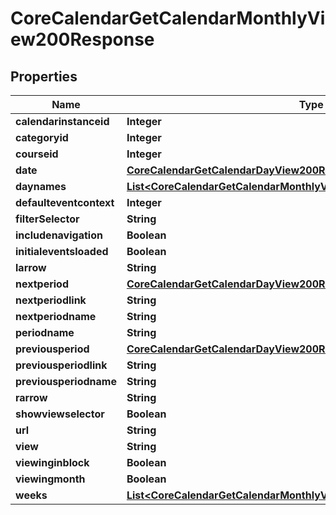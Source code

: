 

# CoreCalendarGetCalendarMonthlyView200Response


## Properties

| Name | Type | Description | Notes |
|------------ | ------------- | ------------- | -------------|
|**calendarinstanceid** | **Integer** | calendarinstanceid |  |
|**categoryid** | **Integer** | categoryid |  [optional] |
|**courseid** | **Integer** | courseid |  |
|**date** | [**CoreCalendarGetCalendarDayView200ResponseNextperiod**](CoreCalendarGetCalendarDayView200ResponseNextperiod.md) |  |  |
|**daynames** | [**List&lt;CoreCalendarGetCalendarMonthlyView200ResponseDaynamesInner&gt;**](CoreCalendarGetCalendarMonthlyView200ResponseDaynamesInner.md) |  |  |
|**defaulteventcontext** | **Integer** | defaulteventcontext |  |
|**filterSelector** | **String** | filter_selector |  [optional] |
|**includenavigation** | **Boolean** | includenavigation |  |
|**initialeventsloaded** | **Boolean** | initialeventsloaded |  |
|**larrow** | **String** | larrow |  |
|**nextperiod** | [**CoreCalendarGetCalendarDayView200ResponseNextperiod**](CoreCalendarGetCalendarDayView200ResponseNextperiod.md) |  |  |
|**nextperiodlink** | **String** | nextperiodlink |  |
|**nextperiodname** | **String** | nextperiodname |  |
|**periodname** | **String** | periodname |  |
|**previousperiod** | [**CoreCalendarGetCalendarDayView200ResponseNextperiod**](CoreCalendarGetCalendarDayView200ResponseNextperiod.md) |  |  |
|**previousperiodlink** | **String** | previousperiodlink |  |
|**previousperiodname** | **String** | previousperiodname |  |
|**rarrow** | **String** | rarrow |  |
|**showviewselector** | **Boolean** | showviewselector |  |
|**url** | **String** | url |  |
|**view** | **String** | view |  |
|**viewinginblock** | **Boolean** | viewinginblock |  |
|**viewingmonth** | **Boolean** | viewingmonth |  |
|**weeks** | [**List&lt;CoreCalendarGetCalendarMonthlyView200ResponseWeeksInner&gt;**](CoreCalendarGetCalendarMonthlyView200ResponseWeeksInner.md) |  |  |



